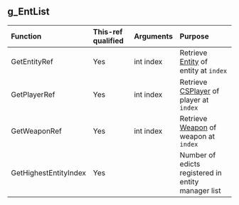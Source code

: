 ## g_EntList

| Function | This-ref qualified | Arguments | Purpose |
| :-- | :-- | :-- | :-- |
| GetEntityRef | Yes | int index | Retrieve [Entity](docs/types/../../../types/Entity.md) of entity at `index` |
| GetPlayerRef | Yes | int index | Retrieve [CSPlayer](docs/types/../../../types/CSPlayer.md) of player at `index` |
| GetWeaponRef | Yes | int index | Retrieve [Weapon](docs/types/../../../types/Weapon.md) of weapon at `index` |
| GetHighestEntityIndex | Yes | | Number of edicts registered in entity manager list |